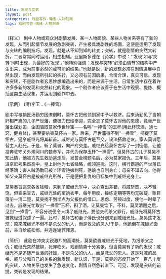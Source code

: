 ```yaml
---
title: 发现与突转
layout: post
categories: 戏剧写作-情绪-人物刻画
tags: 戏剧写作-情绪-人物刻画
---
```


〔释义〕 剧中人物或观众对剧情发展、某一人物面貌、某些人物关系等有了新的发现，从而引起情节发展的急剧突转，产生极具戏剧性的场面，这便是运用了发现与突转的编剧技巧。发现，就是从不知到知的转变；突转，就是剧情的突然大转折，二者常常同时运用，相生相辅。亚里斯多德在《诗学》中说：“‘发现’如与‘突转’同时出现，为最好的‘发现’。”他特别强调：发现与突转“必须由情节的结构中产生出来，成为前事必然的或可能的结果。”也就是说，新的发现必须在剧情进展中自然出现，而由发现所引起的突转，又必须有前因后果，合情合理，真实可信。发现和突转，不是剧作者玄思妙想编造出来的，而是来源于生活。日常生活中存在着许许多多新的发现和突然转化的现象。一个剧作者应该善于在生活中观察、提炼、概括这类生活现象，并运用到剧作中去。

〔示例〕 (清)李玉：《一捧雪》

剧中写裱褙匠汤勤穷困潦倒时，莫怀古把他领到家中予以救济。后来汤勤见了当朝奸相严嵩的儿子严世藩，便极力巴结奉迎，完全忘了莫怀古对他的恩德，竟替严世藩出谋划策，企图骗取莫家传世珍宝——名叫“一捧雪”的玉杯(用此杯饮酒，通七窍，健身体)，甚至要杀害莫怀古一家。后来，严世藩得不到“一捧雪”，捕捉了莫怀古，逼令戚继光将其斩首。戚继光与莫怀古是至交，设法搭救老友。家人莫诚愿替主人赴死。于是，斩了莫诚，向严府交差。戚继光给莫怀古写了一封密信，让他投奔驻守关外潮河川的魏参军，并代为保存玉杯“一捧雪”。但莫怀古的儿子莫昊不知此情，他被方先生救助逃走后，发誓金榜题名后，必为莫家报仇。三年后，莫昊进京赶考果然高中，皇上封他为七省经略，统领巡抚。这时，横行霸道的严世藩已经落魄；害人贼汤勤已被丫环雪艳娘刺死，艳娘也自刎身亡；母亲不知去向。他得知父亲莫怀古是被戚继光所杀，于是便把复仇的目标集中到戚继光身上。

莫昊奉旨巡查各省钱粮，来到了戚继光军中，决心查出差错，将戚斩首，决不轻饶。但查来查去，戚继光处的军饷衣甲、每年用度，操练定期等等均无破绽，账目簿册一清二楚，莫昊找不到半点为父报仇的借口。思虑、劳顿过度，使他一时晕了过去。戚继光忙取出“一捧雪”玉杯，斟了酒，让莫昊饮下。不料，莫吴清醒之后，见到“一捧雪”，不容分说便令人绑了戚继光，要他交代杀父罪行。戚继光将莫怀古被救经过叙述了一遍。此时，莫怀古和妻子傅氏也分别来到戚继光处。莫昊这才发现：原来戚继光不但不是杀父的仇人，而是救父的恩人!于是，他跪倒在戚继光面前，亲自给戚松绑，并连连谢罪拜恩。

〔简析〕 此剧在冲突尖锐激烈的高潮处，莫昊欲置戚继光于死地，为报杀父之仇；戚继光突然被绑，死罪临头。戏剧情势十分紧张，但当莫昊有了新的发现：戚继光不是追随严世藩的奸雄，不是杀父的仇人，而是救父的恩人。这是对戚的品格，戚与父和自己的关系的新发现，新认识，于是，莫昊的态度开始了一百八十度的突转，人物关系也发生了急速变化，剧情自然急转直下。可见，发现是突转的前提，突转是发现的结果。 